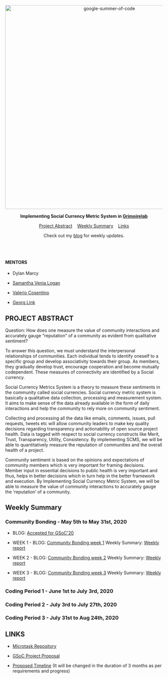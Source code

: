 <div align="center">
    <a href="https://summerofcode.withgoogle.com/projects/#4527640054071296"><img src="https://i.imgur.com/JzXCPeO.png" width="650" alt="google-summer-of-code"></a>
    <br>
    <b> 
    <p>
    Implementing Social Currency Metric System in <a href="https://github.com/chaoss/grimoirelab">Grimoirelab</a>
    </p>
    </b>
</div>

<p align="center">
	<a href="#project-abstract">Project Abstract</a>&nbsp;&nbsp;&nbsp;
    <a href="#weekly-summary">Weekly Summary</a>&nbsp;&nbsp;&nbsp;
    <a href="#links">Links</a>
</p>

<p align="center">
	Check out my <a href="https://medium.com/@guptaria">blog</a> for weekly updates.
</p>
<br>

<br>

#### MENTORS

* Dylan Marcy

* [Samantha Venia Logan](https://github.com/samanthavenialogan)

* [Valerio ​ Cosentino](https://github.com/valeriocos)

* [Georg Link](https://github.com/GeorgLink)

## PROJECT ABSTRACT

Question: How does one measure the value of community interactions and accurately gauge “reputation” of a community as evident from qualitative sentiment?

To answer this question, we must understand the interpersonal relationships of communities. Each individual tends to identify oneself to a specific group and develop associativity towards their group. As members, they gradually develop trust, encourage cooperation and become mutually codependent. These measures of connectivity are identified by a Social currency. 

Social Currency Metrics System is a theory to measure these sentiments in the community called social currencies. Social currency metric system is basically a qualitative data collection, processing and measurement system. It aims to make sense of the data already available in the form of daily interactions and help the community to rely more on community sentiment. 

Collecting and processing all the data like emails, comments, issues, pull requests, tweets etc will allow community leaders to make key quality decisions regarding transparency and actionability of open source project health. Data is tagged with respect to social currency constructs like Merit, Trust, Transparency, Utility, Consistency. By implementing SCMS, we will be able to quantitatively measure the reputation of communities and the overall health of a project.

Community sentiment is based on the opinions and expectations of community members which is very important for framing decisions. Member input in essential decisions to public health is very important and thus, helps in better decisions which in turn help in the better framework and execution. By Implementing Social Currency Metric System, we will be able to measure the value of community interactions to accurately gauge the ‘reputation’ of a community.


## Weekly Summary

### Community Bonding - May 5th to May 31st, 2020

* BLOG: [Accepted for GSoC'20](https://medium.com/@guptaria/my-journey-of-gsoc20-begins-268ff97c2954)

* WEEK 1 - BLOG: [Community Bonding week 1](https://medium.com/@guptaria/community-bonding-gsoc20-f6629add7a7a) Weekly Summary: [Weekly report](https://github.com/ria18405/GSoC/tree/master/Work/Community%20Bonding/Week%201) 

* WEEK 2 - BLOG: [Community Bonding week 2](https://medium.com/@guptaria/community-bonding-gsoc20-c2e1e1073d09) Weekly Summary: [Weekly report](https://github.com/ria18405/GSoC/tree/master/Work/Community%20Bonding/Week%202)

* WEEK 3 - BLOG: [Community Bonding week 3](https://medium.com/@guptaria/community-bonding-gsoc20-c91f1dcf466a) Weekly Summary: [Weekly report](https://github.com/ria18405/GSoC/tree/master/Work/Community%20Bonding/Week%203)

### Coding Period 1 - June 1st to July 3rd, 2020

### Coding Period 2 - July 3rd to July 27th, 2020

### Coding Period 3 - July 31st to Aug 24th, 2020

## LINKS

* [Microtask Repository](https://github.com/ria18405/Microtasks)

* [GSoC Project Proposal](https://drive.google.com/file/d/1szrRuXBwLTlg_TB3pW7_3BlyetG0jP89/view?usp=sharing)

* [Proposed Timeline](https://docs.google.com/document/d/1VCzxsyQBU3MMRjMSGAUi1_1Etm7bWgLnSBdAaMaYC7U/edit?usp=sharing) (It will be changed in the duration of 3 months as per requirements and progress)
